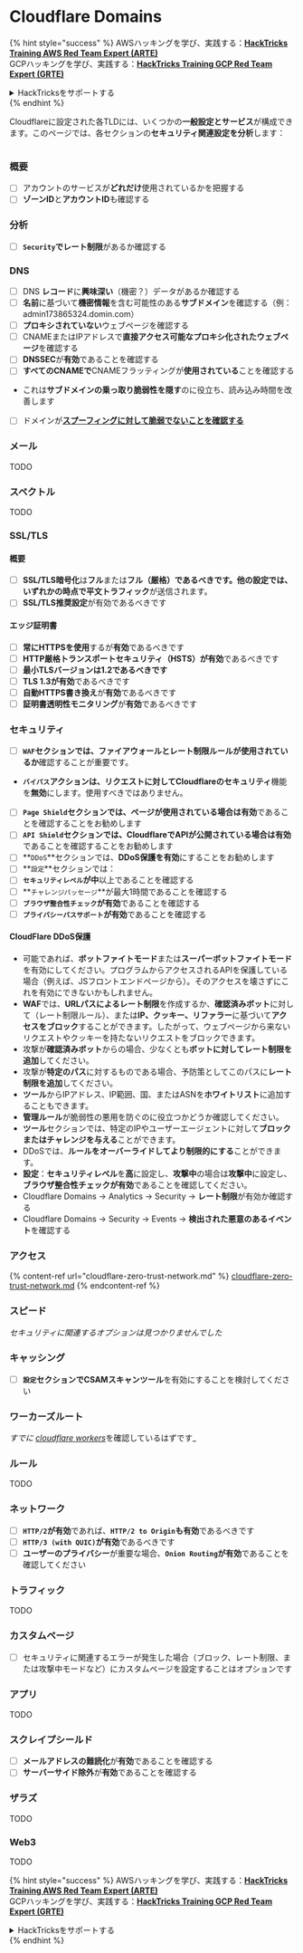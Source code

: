 # Cloudflare Domains

{% hint style="success" %}
AWSハッキングを学び、実践する：<img src="../../.gitbook/assets/image (1).png" alt="" data-size="line">[**HackTricks Training AWS Red Team Expert (ARTE)**](https://training.hacktricks.xyz/courses/arte)<img src="../../.gitbook/assets/image (1).png" alt="" data-size="line">\
GCPハッキングを学び、実践する：<img src="../../.gitbook/assets/image (2).png" alt="" data-size="line">[**HackTricks Training GCP Red Team Expert (GRTE)**<img src="../../.gitbook/assets/image (2).png" alt="" data-size="line">](https://training.hacktricks.xyz/courses/grte)

<details>

<summary>HackTricksをサポートする</summary>

* [**サブスクリプションプラン**](https://github.com/sponsors/carlospolop)を確認してください！
* **💬 [**Discordグループ**](https://discord.gg/hRep4RUj7f)または[**Telegramグループ**](https://t.me/peass)に参加するか、**Twitter** 🐦 [**@hacktricks\_live**](https://twitter.com/hacktricks\_live)**をフォローしてください。**
* **[**HackTricks**](https://github.com/carlospolop/hacktricks)および[**HackTricks Cloud**](https://github.com/carlospolop/hacktricks-cloud)のGitHubリポジトリにPRを提出してハッキングトリックを共有してください。**

</details>
{% endhint %}

Cloudflareに設定された各TLDには、いくつかの**一般設定とサービス**が構成できます。このページでは、各セクションの**セキュリティ関連設定を分析**します：

<figure><img src="../../.gitbook/assets/image (101).png" alt=""><figcaption></figcaption></figure>

### 概要

* [ ] アカウントのサービスが**どれだけ**使用されているかを把握する
* [ ] **ゾーンID**と**アカウントID**も確認する

### 分析

* [ ] **`Security`**で**レート制限**があるか確認する

### DNS

* [ ] DNS **レコード**に**興味深い**（機密？）データがあるか確認する
* [ ] **名前**に基づいて**機密情報**を含む可能性のある**サブドメイン**を確認する（例：admin173865324.domin.com）
* [ ] **プロキシされていない**ウェブページを確認する
* [ ] CNAMEまたはIPアドレスで**直接アクセス可能なプロキシ化されたウェブページ**を確認する
* [ ] **DNSSEC**が**有効**であることを確認する
* [ ] **すべてのCNAMEで**CNAMEフラッティングが**使用されている**ことを確認する
* これは**サブドメインの乗っ取り脆弱性を隠す**のに役立ち、読み込み時間を改善します
* [ ] ドメインが[**スプーフィングに対して脆弱でないことを確認する**](https://book.hacktricks.xyz/network-services-pentesting/pentesting-smtp#mail-spoofing)

### **メール**

TODO

### スペクトル

TODO

### SSL/TLS

#### **概要**

* [ ] **SSL/TLS暗号化**は**フル**または**フル（厳格）**であるべきです。他の設定では、いずれかの時点で**平文トラフィック**が送信されます。
* [ ] **SSL/TLS推奨設定**が有効であるべきです

#### エッジ証明書

* [ ] **常にHTTPSを使用**するが**有効**であるべきです
* [ ] **HTTP厳格トランスポートセキュリティ（HSTS）**が**有効**であるべきです
* [ ] **最小TLSバージョンは1.2であるべきです**
* [ ] **TLS 1.3が有効**であるべきです
* [ ] **自動HTTPS書き換え**が**有効**であるべきです
* [ ] **証明書透明性モニタリング**が**有効**であるべきです

### **セキュリティ**

* [ ] **`WAF`**セクションでは、**ファイアウォール**と**レート制限ルールが使用されているか**確認することが重要です。
* **`バイパス`**アクションは、リクエストに対して**Cloudflareのセキュリティ**機能を**無効**にします。使用すべきではありません。
* [ ] **`Page Shield`**セクションでは、ページが使用されている場合は**有効**であることを確認することをお勧めします
* [ ] **`API Shield`**セクションでは、CloudflareでAPIが公開されている場合は**有効**であることを確認することをお勧めします
* [ ] **`DDoS`**セクションでは、**DDoS保護を有効**にすることをお勧めします
* [ ] **`設定`**セクションでは：
* [ ] **`セキュリティレベル`**が**中**以上であることを確認する
* [ ] **`チャレンジパッセージ`**が最大1時間であることを確認する
* [ ] **`ブラウザ整合性チェック`**が**有効**であることを確認する
* [ ] **`プライバシーパスサポート`**が**有効**であることを確認する

#### **CloudFlare DDoS保護**

* 可能であれば、**ボットファイトモード**または**スーパーボットファイトモード**を有効にしてください。プログラムからアクセスされるAPIを保護している場合（例えば、JSフロントエンドページから）。そのアクセスを壊さずにこれを有効にできないかもしれません。
* **WAF**では、**URLパスによるレート制限**を作成するか、**確認済みボット**に対して（レート制限ルール）、または**IP、クッキー、リファラー**に基づいて**アクセスをブロック**することができます。したがって、ウェブページから来ないリクエストやクッキーを持たないリクエストをブロックできます。
* 攻撃が**確認済みボット**からの場合、少なくとも**ボットに対してレート制限を追加**してください。
* 攻撃が**特定のパス**に対するものである場合、予防策としてこのパスに**レート制限を追加**してください。
* **ツール**からIPアドレス、IP範囲、国、またはASNを**ホワイトリスト**に追加することもできます。
* **管理ルール**が脆弱性の悪用を防ぐのに役立つかどうか確認してください。
* **ツール**セクションでは、特定のIPやユーザーエージェントに対して**ブロックまたはチャレンジを与える**ことができます。
* DDoSでは、**ルールをオーバーライドしてより制限的にする**ことができます。
* **設定**：**セキュリティレベル**を**高**に設定し、**攻撃中**の場合は**攻撃中**に設定し、**ブラウザ整合性チェックが有効**であることを確認してください。
* Cloudflare Domains -> Analytics -> Security -> **レート制限**が有効か確認する
* Cloudflare Domains -> Security -> Events -> **検出された悪意のあるイベント**を確認する

### アクセス

{% content-ref url="cloudflare-zero-trust-network.md" %}
[cloudflare-zero-trust-network.md](cloudflare-zero-trust-network.md)
{% endcontent-ref %}

### スピード

_セキュリティに関連するオプションは見つかりませんでした_

### キャッシング

* [ ] **`設定`**セクションで**CSAMスキャンツール**を有効にすることを検討してください

### **ワーカーズルート**

_すでに_ [_cloudflare workers_](./#workers)を確認しているはずです_

### ルール

TODO

### ネットワーク

* [ ] **`HTTP/2`**が**有効**であれば、**`HTTP/2 to Origin`**も**有効**であるべきです
* [ ] **`HTTP/3 (with QUIC)`**が**有効**であるべきです
* [ ] **ユーザーのプライバシー**が重要な場合、**`Onion Routing`**が**有効**であることを確認してください

### **トラフィック**

TODO

### カスタムページ

* [ ] セキュリティに関連するエラーが発生した場合（ブロック、レート制限、または攻撃中モードなど）にカスタムページを設定することはオプションです

### アプリ

TODO

### スクレイプシールド

* [ ] **メールアドレスの難読化**が**有効**であることを確認する
* [ ] **サーバーサイド除外**が**有効**であることを確認する

### **ザラズ**

TODO

### **Web3**

TODO

{% hint style="success" %}
AWSハッキングを学び、実践する：<img src="../../.gitbook/assets/image (1).png" alt="" data-size="line">[**HackTricks Training AWS Red Team Expert (ARTE)**](https://training.hacktricks.xyz/courses/arte)<img src="../../.gitbook/assets/image (1).png" alt="" data-size="line">\
GCPハッキングを学び、実践する：<img src="../../.gitbook/assets/image (2).png" alt="" data-size="line">[**HackTricks Training GCP Red Team Expert (GRTE)**<img src="../../.gitbook/assets/image (2).png" alt="" data-size="line">](https://training.hacktricks.xyz/courses/grte)

<details>

<summary>HackTricksをサポートする</summary>

* [**サブスクリプションプラン**](https://github.com/sponsors/carlospolop)を確認してください！
* **💬 [**Discordグループ**](https://discord.gg/hRep4RUj7f)または[**Telegramグループ**](https://t.me/peass)に参加するか、**Twitter** 🐦 [**@hacktricks\_live**](https://twitter.com/hacktricks\_live)**をフォローしてください。**
* **[**HackTricks**](https://github.com/carlospolop/hacktricks)および[**HackTricks Cloud**](https://github.com/carlospolop/hacktricks-cloud)のGitHubリポジトリにPRを提出してハッキングトリックを共有してください。**

</details>
{% endhint %}
